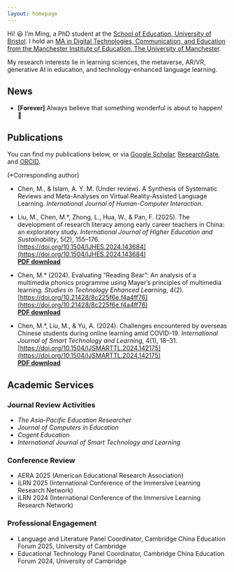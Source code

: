 ```yaml
---
layout: homepage
---
```

Hi! 😃 I’m Ming, a PhD student at the [School of Education, University of Bristol](https://research-information.bris.ac.uk/en/persons/ming-chen). I hold an [MA in Digital Technologies, Communication, and Education from the Manchester Institute of Education, The University of Manchester](https://www.manchester.ac.uk/study/masters/courses/list/06954/ma-digital-technologies-communication-and-education/).

My research interests lie in learning sciences, the metaverse, AR/VR, generative AI in education, and technology-enhanced language learning.

## News

- **[Forever]** Always believe that something wonderful is about to happen! 🥰

## Publications

You can find my publications below, or via [Google Scholar](https://scholar.google.com/citations?user=bhmuN8YAAAAJ&hl=en), [ResearchGate](https://www.researchgate.net/profile/Ming-Chen-174), and [ORCID](https://orcid.org/0000-0003-4099-1606).

(*Corresponding author)

- Chen, M., & Islam, A. Y. M. (Under review). A Synthesis of Systematic Reviews and Meta-Analyses on Virtual Reality-Assisted Language Learning. *International Journal of Human-Computer Interaction*.

- Liu, M., Chen, M.*, Zhong, L., Hua, W., & Pan, F. (2025). The development of research literacy among early career teachers in China: an exploratory study. *International Journal of Higher Education and Sustainability*, 5(2), 155–176. [https://doi.org/10.1504/IJHES.2024.143684](https://doi.org/10.1504/IJHES.2024.143684)  
[**<ins>PDF download</ins>**](https://www.researchgate.net/publication/386127750_The_development_of_research_literacy_among_early_career_teachers_in_China_An_exploratory_study/link/6745f43a359dcb4d9d3ab10b/download?_tp=eyJjb250ZXh0Ijp7ImZpcnN0UGFnZSI6InByb2ZpbGUiLCJwYWdlIjoicHVibGljYXRpb24iLCJwcmV2aW91c1BhZ2UiOiJwcm9maWxlIn19)

- Chen, M.* (2024). Evaluating “Reading Bear”: An analysis of a multimedia phonics programme using Mayer’s principles of multimedia learning. *Studies in Technology Enhanced Learning*, 4(2). [https://doi.org/10.21428/8c225f6e.f4a4ff76](https://doi.org/10.21428/8c225f6e.f4a4ff76)  
[**<ins>PDF download</ins>**](https://doi.org/10.21428/8c225f6e.f4a4ff76)

- Chen, M.*, Liu, M., & Yu, A. (2024). Challenges encountered by overseas Chinese students during online learning amid COVID-19. *International Journal of Smart Technology and Learning*, 4(1), 18–31. [https://doi.org/10.1504/IJSMARTTL.2024.142175](https://doi.org/10.1504/IJSMARTTL.2024.142175)  
[**<ins>PDF download</ins>**](https://www.researchgate.net/publication/384865566_Challenges_encountered_by_overseas_Chinese_students_during_online_learning_amid_COVID-19/link/670d9175c100fa17c8ccd871/download?_tp=eyJjb250ZXh0Ijp7ImZpcnN0UGFnZSI6InByb2ZpbGUiLCJwYWdlIjoicHVibGljYXRpb24iLCJwcmV2aW91c1BhZ2UiOiJwcm9maWxlIn19)

## Academic Services

### Journal Review Activities  
- *The Asia-Pacific Education Researcher*  
- *Journal of Computers in Education*  
- *Cogent Education*  
- *International Journal of Smart Technology and Learning*  

### Conference Review  
- AERA 2025 (American Educational Research Association)  
- iLRN 2025 (International Conference of the Immersive Learning Research Network)  
- iLRN 2024 (International Conference of the Immersive Learning Research Network)  

### Professional Engagement  
- Language and Literature Panel Coordinator, Cambridge China Education Forum 2025, University of Cambridge  
- Educational Technology Panel Coordinator, Cambridge China Education Forum 2024, University of Cambridge  

